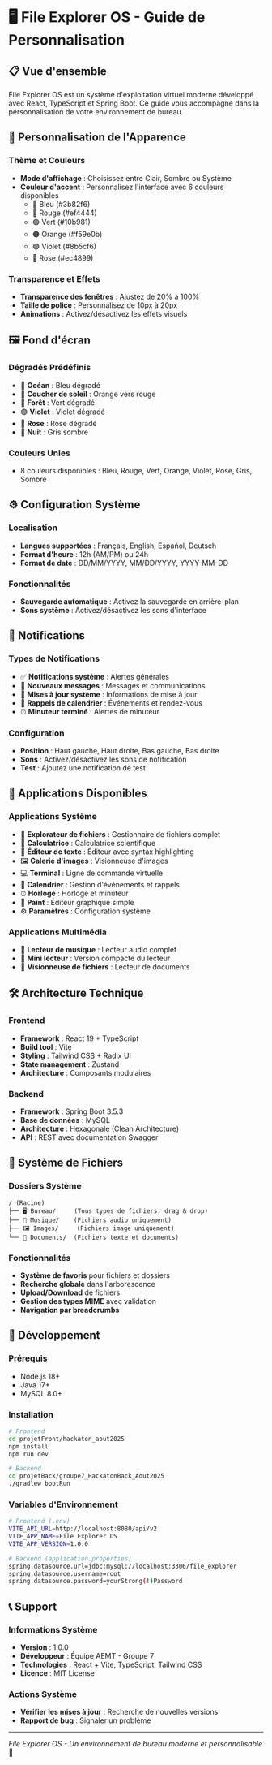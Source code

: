 # 🖥️ File Explorer OS - Guide de Personnalisation

## 📋 Vue d'ensemble

File Explorer OS est un système d'exploitation virtuel moderne développé avec React, TypeScript et Spring Boot. Ce guide vous accompagne dans la personnalisation de votre environnement de bureau.

## 🎨 Personnalisation de l'Apparence

### Thème et Couleurs
- **Mode d'affichage** : Choisissez entre Clair, Sombre ou Système
- **Couleur d'accent** : Personnalisez l'interface avec 6 couleurs disponibles
  - 🔵 Bleu (#3b82f6)
  - 🔴 Rouge (#ef4444)
  - 🟢 Vert (#10b981)
  - 🟠 Orange (#f59e0b)
  - 🟣 Violet (#8b5cf6)
  - 🩷 Rose (#ec4899)

### Transparence et Effets
- **Transparence des fenêtres** : Ajustez de 20% à 100%
- **Taille de police** : Personnalisez de 10px à 20px
- **Animations** : Activez/désactivez les effets visuels

## 🖼️ Fond d'écran

### Dégradés Prédéfinis
- 🌊 **Océan** : Bleu dégradé
- 🌅 **Coucher de soleil** : Orange vers rouge
- 🌲 **Forêt** : Vert dégradé
- 🟣 **Violet** : Violet dégradé
- 🩷 **Rose** : Rose dégradé
- 🌙 **Nuit** : Gris sombre

### Couleurs Unies
- 8 couleurs disponibles : Bleu, Rouge, Vert, Orange, Violet, Rose, Gris, Sombre

## ⚙️ Configuration Système

### Localisation
- **Langues supportées** : Français, English, Español, Deutsch
- **Format d'heure** : 12h (AM/PM) ou 24h
- **Format de date** : DD/MM/YYYY, MM/DD/YYYY, YYYY-MM-DD

### Fonctionnalités
- **Sauvegarde automatique** : Activez la sauvegarde en arrière-plan
- **Sons système** : Activez/désactivez les sons d'interface

## 🔔 Notifications

### Types de Notifications
- ✅ **Notifications système** : Alertes générales
- 💬 **Nouveaux messages** : Messages et communications
- 🔄 **Mises à jour système** : Informations de mise à jour
- 📅 **Rappels de calendrier** : Événements et rendez-vous
- ⏰ **Minuteur terminé** : Alertes de minuteur

### Configuration
- **Position** : Haut gauche, Haut droite, Bas gauche, Bas droite
- **Sons** : Activez/désactivez les sons de notification
- **Test** : Ajoutez une notification de test

## 🚀 Applications Disponibles

### Applications Système
- 📁 **Explorateur de fichiers** : Gestionnaire de fichiers complet
- 🧮 **Calculatrice** : Calculatrice scientifique
- 📝 **Éditeur de texte** : Éditeur avec syntax highlighting
- 🖼️ **Galerie d'images** : Visionneuse d'images
- 💻 **Terminal** : Ligne de commande virtuelle
- 📅 **Calendrier** : Gestion d'événements et rappels
- ⏰ **Horloge** : Horloge et minuteur
- 🎨 **Paint** : Éditeur graphique simple
- ⚙️ **Paramètres** : Configuration système

### Applications Multimédia
- 🎵 **Lecteur de musique** : Lecteur audio complet
- 🎵 **Mini lecteur** : Version compacte du lecteur
- 📄 **Visionneuse de fichiers** : Lecteur de documents

## 🛠️ Architecture Technique

### Frontend
- **Framework** : React 19 + TypeScript
- **Build tool** : Vite
- **Styling** : Tailwind CSS + Radix UI
- **State management** : Zustand
- **Architecture** : Composants modulaires

### Backend
- **Framework** : Spring Boot 3.5.3
- **Base de données** : MySQL
- **Architecture** : Hexagonale (Clean Architecture)
- **API** : REST avec documentation Swagger

## 📁 Système de Fichiers

### Dossiers Système
```
/ (Racine)
├── 🖥️ Bureau/     (Tous types de fichiers, drag & drop)
├── 🎵 Musique/    (Fichiers audio uniquement)
├── 🖼️ Images/     (Fichiers image uniquement)
└── 📄 Documents/  (Fichiers texte et documents)
```

### Fonctionnalités
- **Système de favoris** pour fichiers et dossiers
- **Recherche globale** dans l'arborescence
- **Upload/Download** de fichiers
- **Gestion des types MIME** avec validation
- **Navigation par breadcrumbs**

## 🔧 Développement

### Prérequis
- Node.js 18+
- Java 17+
- MySQL 8.0+

### Installation
```bash
# Frontend
cd projetFront/hackaton_aout2025
npm install
npm run dev

# Backend
cd projetBack/groupe7_HackatonBack_Aout2025
./gradlew bootRun
```

### Variables d'Environnement
```bash
# Frontend (.env)
VITE_API_URL=http://localhost:8080/api/v2
VITE_APP_NAME=File Explorer OS
VITE_APP_VERSION=1.0.0

# Backend (application.properties)
spring.datasource.url=jdbc:mysql://localhost:3306/file_explorer
spring.datasource.username=root
spring.datasource.password=yourStrong(!)Password
```

## 📞 Support

### Informations Système
- **Version** : 1.0.0
- **Développeur** : Équipe AEMT - Groupe 7
- **Technologies** : React + Vite, TypeScript, Tailwind CSS
- **Licence** : MIT License

### Actions Système
- **Vérifier les mises à jour** : Recherche de nouvelles versions
- **Rapport de bug** : Signaler un problème

---

*File Explorer OS - Un environnement de bureau moderne et personnalisable* 🎯

